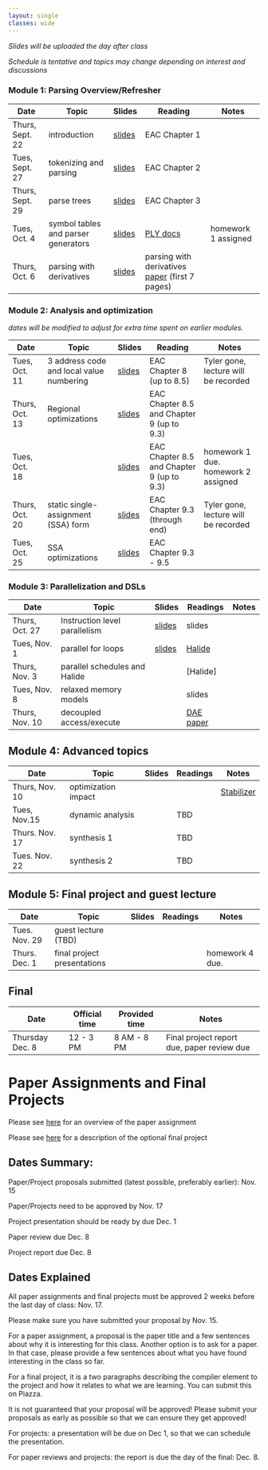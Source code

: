 ```yaml
---
layout: single
classes: wide
---
```


_Slides will be uploaded the day after class_

_Schedule is tentative and topics may change depending on interest and discussions_

### Module 1: Parsing Overview/Refresher

| Date             | Topic    | Slides |   Reading |  Notes 
|------------------|----------|--------|----------------|-
| Thurs, Sept. 22  |  introduction           |   [slides](lectures/CSE211Sept22_fa2022.pdf)     | EAC Chapter 1 | 
| Tues, Sept. 27   |  tokenizing and parsing                |   [slides](lectures/CSE211Sept27_fa2022.pdf)     | EAC Chapter 2 |
| Thurs, Sept. 29  |  parse trees  |  [slides](lectures/CSE211Sept29_fa2022.pdf)      | EAC Chapter 3 | 
| Tues, Oct. 4     | symbol tables and parser generators  |   [slides](lectures/CSE211Oct4_fa2022.pdf)     | [PLY docs](https://www.dabeaz.com/ply/) | homework 1 assigned
| Thurs, Oct. 6    |  parsing with derivatives             |   [slides](lectures/CSE211Oct6_fa2022.pdf)     | parsing with derivatives [paper](https://www.ccs.neu.edu/home/turon/re-deriv.pdf) (first 7 pages)


### Module 2: Analysis and optimization

_dates will be modified to adjust for extra time spent on earlier modules._

| Date             | Topic    | Slides | Reading | Notes
|------------------|----------|--------|----------------|-
| Tues, Oct. 11    | 3 address code and local value numbering     |  [slides](lectures/CSE211Oct11_fa2022.pdf)       | EAC Chapter 8 (up to 8.5) | Tyler gone, lecture will be recorded
| Thurs, Oct. 13   | Regional optimizations                           |   [slides](lectures/CSE211Oct13_fa2022.pdf)       | EAC Chapter 8.5 and Chapter 9 (up to 9.3) | 
| Tues, Oct. 18    |         |    [slides](lectures/CSE211Oct18_fa2022.pdf)     | EAC Chapter 8.5 and Chapter 9 (up to 9.3) | homework 1 due. homework 2 assigned
| Thurs, Oct. 20   | static single-assignment (SSA) form                       |    [slides](lectures/CSE211Oct20_fa2022.pdf)      | EAC Chapter 9.3 (through end) | Tyler gone, lecture will be recorded
| Tues, Oct. 25    | SSA optimizations |  [slides](lectures/CSE211Oct25_fa2022.pdf)     | EAC Chapter 9.3 - 9.5  | 



### Module 3: Parallelization and DSLs

| Date             | Topic    | Slides |  Readings | Notes
|------------------|----------|--------|----------------|-
| Thurs, Oct. 27   | Instruction level parallelism |  [slides](lectures/CSE211Oct27_fa2022.pdf) | slides
| Tues, Nov. 1     | parallel for loops                       |   [slides](lectures/CSE211Nov1_fa2022.pdf)    | [Halide](http://people.csail.mit.edu/jrk/halide-pldi13.pdf) | 
| Thurs, Nov. 3    | parallel schedules and Halide                |                    | [Halide] | 
| Tues, Nov. 8     | relaxed memory models           |                    | slides |  
| Thurs, Nov. 10   | decoupled access/execute        |                    | [DAE paper](https://courses.cs.washington.edu/courses/cse590g/04sp/Smith-1982-Decoupled-Access-Execute-Computer-Architectures.pdf) | 


## Module 4: Advanced topics

| Date             | Topic    | Slides  | Readings | Notes
|------------------|----------|--------|----------------|- 
| Thurs, Nov. 10   | optimization impact      | |       | [Stabilizer](https://people.cs.umass.edu/~emery/pubs/stabilizer-asplos13.pdf) | 
| Tues, Nov.15     | dynamic analysis         | |  TBD  |  | Paper/project sumbitted for approval
| Thurs. Nov. 17   | synthesis 1              | |  TBD  | 
| Tues. Nov. 22    | synthesis 2              | |  TBD  | 

## Module 5: Final project and guest lecture

| Date             | Topic    | Slides  | Readings | Notes
|------------------|----------|--------|----------------|- 
| Tues. Nov. 29   | guest lecture (TBD)          |      |  | 
| Thurs. Dec. 1   | final project presentations  |      |  | homework 4 due. 

## Final


| Date             | Official time    | Provided time | Notes
|------------------|----------|--------|----------------
| Thursday Dec. 8     | 12 - 3 PM    | 8 AM - 8 PM      | Final project report due, paper review due


# Paper Assignments and Final Projects

Please see [here](overview.html#paper-assignment) for an overview of the paper assignment

Please see [here](overview.html#final-project) for a description of the optional final project

## Dates Summary:

Paper/Project proposals submitted (latest possible, preferably earlier): Nov. 15

Paper/Projects need to be approved by Nov. 17

Project presentation should be ready by due Dec. 1

Paper review due Dec. 8

Project report due Dec. 8


## Dates Explained

All paper assignments and final projects must be approved 2 weeks before the last day of class: Nov. 17.

Please make sure you have submitted your proposal by Nov. 15.

For a paper assignment, a proposal is the paper title and a few sentences about why it is interesting for this class. Another option is to ask for a paper. In that case, please provide a few sentences about what you have found interesting in the class so far.

For a final project, it is a two paragraphs describing the compiler element to the project and how it relates to what we are learning. You can submit this on Piazza.

It is not guaranteed that your proposal will be approved! Please submit your proposals as early as possible so that we can ensure they get approved!

For projects: a presentation will be due on Dec 1, so that we can schedule the presentation.

For paper reviews and projects: the report is due the day of the final: Dec. 8.
